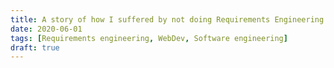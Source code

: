 ```yaml
---
title: A story of how I suffered by not doing Requirements Engineering
date: 2020-06-01
tags: [Requirements engineering, WebDev, Software engineering]
draft: true
---
```


